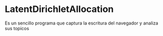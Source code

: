# LatentDirichletAllocation
Es un sencillo programa que captura la escritura del navegador y analiza sus topicos
